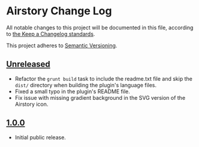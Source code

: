 # Airstory Change Log

All notable changes to this project will be documented in this file, according to [the Keep a Changelog standards](http://keepachangelog.com/).

This project adheres to [Semantic Versioning](http://semver.org/).


## [Unreleased]

* Refactor the `grunt build` task to include the readme.txt file and skip the `dist/` directory when building the plugin's language files.
* Fixed a small typo in the plugin's README file.
* Fix issue with missing gradient background in the SVG version of the Airstory icon.


## [1.0.0]

* Initial public release.


[Unreleased]: https://github.com/liquidweb/airstory-wp/compare/master...develop
[1.0.0]: https://github.com/liquidweb/airstory-wp/releases/tag/v1.0.0
